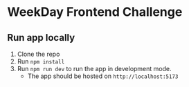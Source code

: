 # WeekDay Frontend Challenge

## Run app locally

1. Clone the repo
2. Run `npm install`
3. Run `npm run dev` to run the app in development mode.
    - The app should be hosted on `http://localhost:5173`